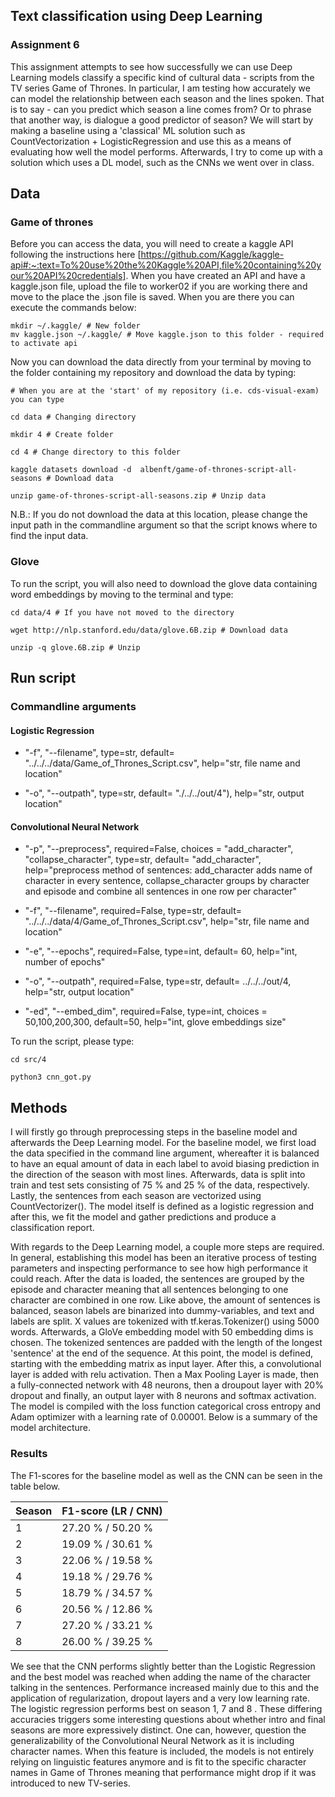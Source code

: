 ## Text classification using Deep Learning
### Assignment 6

This assignment attempts to see how successfully we can use Deep Learning models classify a specific kind of cultural data - scripts from the TV series Game of Thrones. In particular, I am testing how accurately we can model the relationship between each season and the lines spoken. That is to say - can you predict which season a line comes from? Or to phrase that another way, is dialogue a good predictor of season? We will start by making a baseline using a 'classical' ML solution such as CountVectorization + LogisticRegression and use this as a means of evaluating how well the model performs. Afterwards, I try to come up with a solution which uses a DL model, such as the CNNs we went over in class.


## Data
### Game of thrones 
Before you can access the data, you will need to create a kaggle API following the instructions here [https://github.com/Kaggle/kaggle-api#:~:text=To%20use%20the%20Kaggle%20API,file%20containing%20your%20API%20credentials]. When you have created an API and have a kaggle.json file, upload the file to worker02 if you are working there and move to the place the .json file is saved. When you are there you can execute the commands below:

```
mkdir ~/.kaggle/ # New folder 
mv kaggle.json ~/.kaggle/ # Move kaggle.json to this folder - required to activate api
```
Now you can download the data directly from your terminal by moving to the folder containing my repository and download the data by typing:

```
# When you are at the 'start' of my repository (i.e. cds-visual-exam) you can type

cd data # Changing directory 

mkdir 4 # Create folder 

cd 4 # Change directory to this folder

kaggle datasets download -d  albenft/game-of-thrones-script-all-seasons # Download data

unzip game-of-thrones-script-all-seasons.zip # Unzip data
```
N.B.: If you do not download the data at this location, please change the input path in the commandline argument so that the script knows where to find the input data.


### Glove
To run the script, you will also need to download the glove data containing word embeddings by moving to the terminal and type:

```
cd data/4 # If you have not moved to the directory

wget http://nlp.stanford.edu/data/glove.6B.zip # Download data

unzip -q glove.6B.zip # Unzip

```
## Run script

### Commandline arguments
#### Logistic Regression
    
 - "-f", "--filename", type=str, default= "../../../data/Game_of_Thrones_Script.csv", help="str, file name and location"    
 
 - "-o", "--outpath", type=str, default= "./../../out/4"), help="str, output location"

#### Convolutional Neural Network

-  "-p", "--preprocess", required=False, choices = "add_character", "collapse_character", type=str, default= "add_character", help="preprocess method of sentences: add_character adds name of character in every sentence, collapse_character groups by character and episode and combine all sentences in one row per character"

- "-f", "--filename", required=False, type=str, default= "../../../data/4/Game_of_Thrones_Script.csv", help="str, file name and location"
    
- "-e", "--epochs", required=False, type=int, default= 60, help="int, number of epochs"   
    
- "-o", "--outpath", required=False, type=str, default= ../../../out/4, help="str, output location"

- "-ed", "--embed_dim", required=False, type=int, choices = 50,100,200,300, default=50, help="int, glove embeddings size" 

To run the script, please type: 

```
cd src/4

python3 cnn_got.py
```

## Methods
I will firstly go through preprocessing steps in the baseline model and afterwards the Deep Learning model. For the baseline model, we first load the data specified in the command line argument, whereafter it is balanced to have an equal amount of data in each label to avoid biasing prediction in the direction of the season with most lines. Afterwards, data is split into train and test sets consisting of 75 % and 25 % of the data, respectively. Lastly, the sentences from each season are vectorized using CountVectorizer(). The model itself is defined as a logistic regression and after this, we fit the model and gather predictions and produce a classification report. 

With regards to the Deep Learning model, a couple more steps are required. In general, establishing this model has been an iterative process of testing parameters and inspecting performance to see how high performance it could reach. After the data is loaded, the sentences are grouped by the episode and character meaning that all sentences belonging to one character are combined in one row. Like above, the amount of sentences is balanced, season labels are binarized into dummy-variables, and text and labels are split. X values are tokenized with tf.keras.Tokenizer() using 5000 words. Afterwards, a GloVe embedding model with 50 embedding dims is chosen. The tokenized sentences are padded with the length of the longest 'sentence' at the end of the sequence. At this point, the model is defined, starting with the embedding matrix as input layer. After this, a convolutional layer is added with relu activation. Then a Max Pooling Layer is made, then a fully-connected network with 48 neurons, then a droupout layer with 20% dropout and finally, an output layer with 8 neurons and softmax activation. The model is compiled with the loss function categorical cross entropy and Adam optimizer with a learning rate of 0.00001. Below is a summary of the model architecture.



### Results

The F1-scores for the baseline model as well as the CNN can be seen in the table below.


| Season    | F1-score (LR / CNN) |
| --------- | --------|
| 1    | 27.20 % / 50.20 %       |
| 2 | 19.09 % / 30.61 %        |
| 3 | 22.06 % / 19.58 %        |
| 4 | 19.18 % / 29.76 %        |
| 5 | 18.79 % / 34.57 %        |
| 6 | 20.56 % / 12.86 %        |
| 7 | 27.20 % / 33.21 %        |
| 8 | 26.00 % / 39.25 %        |


We see that the CNN performs slightly better than the Logistic Regression and the best model was reached when adding the name of the character talking in the sentences. Performance increased mainly due to this and the application of regularization, dropout layers and a very low learning rate. The logistic regression performs best on season 1, 7 and 8 . These differing accuracies triggers some interesting questions about whether intro and final seasons are more expressively distinct. One can, however, question the generalizability of the Convolutional Neural Network as it is including character names. When this feature is included, the models is not entirely relying on linguistic features anymore and is fit to the specific character names in Game of Thrones meaning that performance might drop if it was introduced to new TV-series.

